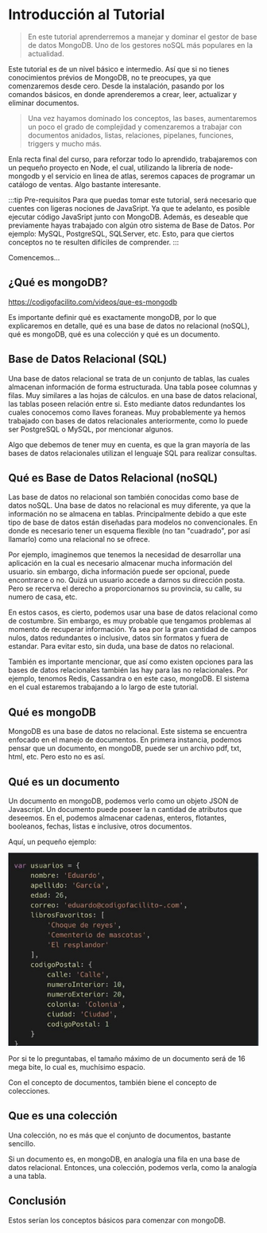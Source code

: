 # Introducción al Tutorial

>En este tutorial aprenderremos a manejar y dominar el gestor de base de datos MongoDB. Uno de los gestores noSQL más populares en la actualidad.

Este tutorial es de un nivel básico e intermedio. Así que si no tienes conocimientos prévios de MongoDB, no te preocupes, ya que comenzaremos desde cero. Desde la instalación, pasando por los comandos básicos, en donde aprenderemos a crear, leer, actualizar y eliminar documentos.

>Una vez hayamos dominado los conceptos, las bases, aumentaremos un poco el grado de complejidad y comenzaremos a trabajar con documentos anidados, listas, relaciones, pipelanes, funciones, triggers y mucho más.

Enla recta final del curso, para reforzar todo lo aprendido, trabajaremos con un pequeño proyecto en Node, el cual, utilizando la librería de node-mongodb y el servicio en linea de atlas, seremos capaces de programar un catálogo de ventas. Algo bastante interesante.

:::tip Pre-requisitos
Para que puedas tomar este tutorial, será necesario que cuentes con ligeras nociones de JavaSript. Ya que te adelanto, es posible ejecutar código JavaSript junto con MongoDB. Además, es deseable que previamente hayas trabajado con algún otro sistema de Base de Datos. Por ejemplo: MySQL, PostgreSQL, SQLServer, etc. Esto, para que ciertos conceptos no te resulten difíciles de comprender.
:::

Comencemos...


## ¿Qué es mongoDB?
https://codigofacilito.com/videos/que-es-mongodb

Es importante definir qué es exactamente mongoDB, por lo que explicaremos en detalle, qué es una base de datos no relacional (noSQL), qué es mongoDB, qué es una colección y qué es un documento.

## Base de Datos Relacional (SQL)

Una base de datos relacional se trata de un conjunto de tablas, las cuales almacenan información de forma estructurada. Una tabla posee columnas y filas. Muy similares a las hojas de cálculos. en una base de datos relacional, las tablas poseen relación entre si. Esto mediante datos redundantes los cuales conocemos como llaves foraneas. Muy probablemente ya hemos trabajado con bases de datos relacionales anteriormente, como lo puede ser PostgreSQL o MySQL, por mencionar algunos.

Algo que debemos de tener muy en cuenta, es que la gran mayoría de las bases de datos relacionales utilizan el lenguaje SQL para realizar consultas.

## Qué es Base de Datos Relacional (noSQL)

Las base de datos no relacional son también conocidas como base de datos noSQL. Una base de datos no relacional es muy diferente, ya que la información no se almacena en tablas. Principalmente debido a que este tipo de base de datos están diseñadas para modelos no convencionales. En donde es necesario tener un esquema flexible (no tan "cuadrado", por así llamarlo) como una relacional no se ofrece.

Por ejemplo, imaginemos que tenemos la necesidad de desarrollar una aplicación en la cual es necesario almacenar mucha información del usuario. sin embargo, dicha información puede ser opcional, puede encontrarce o no. Quizá un usuario accede a darnos su dirección posta. Pero se recerva el derecho a proporcionarnos su provincia, su calle, su numero de casa, etc.

En estos casos, es cierto, podemos usar una base de datos relacional como de costumbre. Sin embargo, es muy probable que tengamos problemas al momento de recuperar información. Ya sea por la gran cantidad de campos nulos, datos redundantes o inclusive, datos sin formatos y fuera de estandar. Para evitar esto, sin duda, una base de datos no relacional.

También es importante mencionar, que así como existen opciones para las bases de datos relacionales también las hay para las no relacionales. Por ejemplo, tenomos Redis, Cassandra o en este caso, mongoDB. El sistema en el cual estaremos trabajando a lo largo de este tutorial.

## Qué es mongoDB

MongoDB es una base de datos no relacional. Este sistema se encuentra enfocado en el manejo de documentos. En primera instancia, podemos pensar que un documento, en mongoDB, puede ser un archivo pdf, txt, html, etc. Pero esto no es así.

## Qué es un documento

Un documento en mongoDB, podemos verlo como un objeto JSON de Javascript. Un documento puede poseer la n cantidad de atributos que deseemos. En el, podemos almacenar cadenas, enteros, flotantes, booleanos, fechas, listas e inclusive, otros documentos.

Aquí, un pequeño ejemplo:

![introduction](./img/introduction-01.jpg)

Por si te lo preguntabas, el tamaño máximo de un documento será de 16 mega bite, lo cual es, muchísimo espacio.

Con el concepto de documentos, también biene el concepto de colecciones.

## Que es una colección

Una colección, no es más que el conjunto de documentos, bastante sencillo.

Si un documento es, en mongoDB, en analogía una fila en una base de datos relacional. Entonces, una colección, podemos verla, como la analogía a una tabla.

## Conclusión

Estos serían los conceptos básicos para comenzar con mongoDB.






